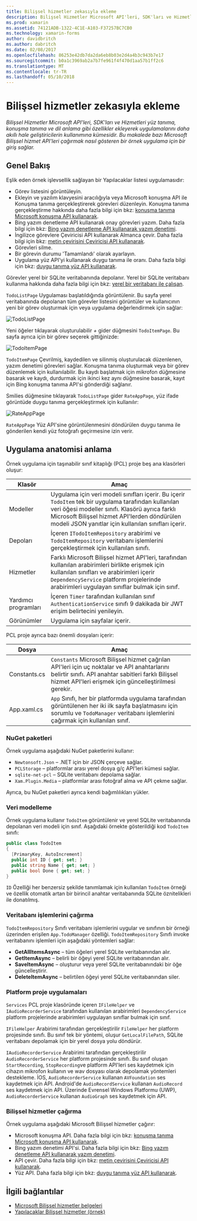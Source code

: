 ```yaml
---
title: Bilişsel hizmetler zekasıyla ekleme
description: Bilişsel Hizmetler Microsoft API'leri, SDK'ları ve Hizmetleri yüz tanıma, konuşma tanıma ve dil anlama gibi özellikler ekleyerek uygulamalarını daha akıllı hale geliştiricilerin kullanımına kümesidir. Bu makalede bazı Microsoft Bilişsel hizmet API'leri çağırmak nasıl gösteren bir örnek uygulama için bir giriş sağlar.
ms.prod: xamarin
ms.assetid: 74121ADB-1322-4C1E-A103-F37257BC7CB0
ms.technology: xamarin-forms
author: davidbritch
ms.author: dabritch
ms.date: 02/08/2017
ms.openlocfilehash: 86253e42db7da2da6eb8b03e2d4a4b3c943b7e17
ms.sourcegitcommit: b0a1c3969ab2a7b7fe961f4f470d1aa57b1ff2c6
ms.translationtype: MT
ms.contentlocale: tr-TR
ms.lasthandoff: 05/10/2018
---
```

# <a name="adding-intelligence-with-cognitive-services"></a>Bilişsel hizmetler zekasıyla ekleme

_Bilişsel Hizmetler Microsoft API'leri, SDK'ları ve Hizmetleri yüz tanıma, konuşma tanıma ve dil anlama gibi özellikler ekleyerek uygulamalarını daha akıllı hale geliştiricilerin kullanımına kümesidir. Bu makalede bazı Microsoft Bilişsel hizmet API'leri çağırmak nasıl gösteren bir örnek uygulama için bir giriş sağlar._

## <a name="overview"></a>Genel Bakış

Eşlik eden örnek işlevsellik sağlayan bir Yapılacaklar listesi uygulamasıdır:

- Görev listesini görüntüleyin.
- Ekleyin ve yazılım klavyesini aracılığıyla veya Microsoft konuşma API ile Konuşma tanıma gerçekleştirerek görevleri düzenleyin. Konuşma tanıma gerçekleştirme hakkında daha fazla bilgi için bkz: [konuşma tanıma Microsoft konuşma API kullanarak](speech-recognition.md).
- Bing yazım denetleme API kullanarak onay görevleri yazım. Daha fazla bilgi için bkz: [Bing yazım denetleme API kullanarak yazım denetimi](spell-check.md).
- İngilizce görevlere Çeviricisi API kullanarak Almanca çevir. Daha fazla bilgi için bkz: [metin çevirisini Çeviricisi API kullanarak](text-translation.md).
- Görevleri silme.
- Bir görevin durumu 'Tamamlandı' olarak ayarlayın.
- Uygulama yüz API'yi kullanarak duygu tanıma ile oranı. Daha fazla bilgi için bkz: [duygu tanıma yüz API kullanarak](emotion-recognition.md).

Görevler yerel bir SQLite veritabanında depolanır. Yerel bir SQLite veritabanı kullanma hakkında daha fazla bilgi için bkz: [yerel bir veritabanı ile çalışan](~/xamarin-forms/app-fundamentals/databases.md).

`TodoListPage` Uygulaması başlatıldığında görüntülenir. Bu sayfa yerel veritabanında depolanan tüm görevler listesini görüntüler ve kullanıcının yeni bir görev oluşturmak için veya uygulama değerlendirmek için sağlar:

![](images/sample-application-1.png "TodoListPage")

Yeni öğeler tıklayarak oluşturulabilir *+* gider düğmesini `TodoItemPage`. Bu sayfa ayrıca için bir görev seçerek gittiğinizde:

![](images/sample-application-2.png "TodoItemPage")

`TodoItemPage` Çevrilmiş, kaydedilen ve silinmiş oluşturulacak düzenlenen, yazım denetimi görevleri sağlar. Konuşma tanıma oluşturmak veya bir görev düzenlemek için kullanılabilir. Bu kaydı başlatmak için mikrofon düğmesine basarak ve kaydı, durdurmak için ikinci kez aynı düğmesine basarak, kayıt için Bing konuşma tanıma API'si gönderdiği sağlanır.

Smilies düğmesine tıklayarak `TodoListPage` gider `RateAppPage`, yüz ifade görüntüde duygu tanıma gerçekleştirmek için kullanılır:

![](images/sample-application-3.png "RateAppPage")

`RateAppPage` Yüz API'sine görüntülenmesini döndürülen duygu tanıma ile gönderilen kendi yüz fotoğrafı geçirmesine izin verir.

## <a name="understanding-the-application-anatomy"></a>Uygulama anatomisi anlama

Örnek uygulama için taşınabilir sınıf kitaplığı (PCL) proje beş ana klasörleri oluşur:

|Klasör|Amaç|
|--- |--- |
|Modeller|Uygulama için veri modeli sınıfları içerir. Bu içerir `TodoItem` tek bir uygulama tarafından kullanılan veri öğesi modeller sınıfı. Klasörü ayrıca farklı Microsoft Bilişsel hizmet API'lerden döndürülen modeli JSON yanıtlar için kullanılan sınıfları içerir.|
|Depoları|İçeren `ITodoItemRepository` arabirimi ve `TodoItemRepository` veritabanı işlemlerini gerçekleştirmek için kullanılan sınıfı.|
|Hizmetler|Farklı Microsoft Bilişsel hizmet API'leri, tarafından kullanılan arabirimleri birlikte erişmek için kullanılan sınıfları ve arabirimleri içerir `DependencyService` platform projelerinde arabirimleri uygulayan sınıflar bulmak için sınıf.|
|Yardımcı programları|İçeren `Timer` tarafından kullanılan sınıf `AuthenticationService` sınıfı 9 dakikada bir JWT erişim belirtecini yenileyin.|
|Görünümler|Uygulama için sayfalar içerir.|

PCL proje ayrıca bazı önemli dosyaları içerir:

|Dosya|Amaç|
|--- |--- |
|Constants.cs|`Constants` Microsoft Bilişsel hizmet çağrılan API'leri için uç noktalar ve API anahtarlarını belirtir sınıfı. API anahtar sabitleri farklı Bilişsel hizmet API'leri erişmek için güncelleştirilmesi gerekir.|
|App.xaml.cs|`App` Sınıfı, her bir platformda uygulama tarafından görüntülenen her iki ilk sayfa başlatmasını için sorumlu ve `TodoManager` veritabanı işlemlerini çağırmak için kullanılan sınıf.|

### <a name="nuget-packages"></a>NuGet paketleri

Örnek uygulama aşağıdaki NuGet paketlerini kullanır:

- `Newtonsoft.Json` – .NET için bir JSON çerçeve sağlar.
- `PCLStorage` – platformlar arası yerel dosya g/ç API'leri kümesi sağlar.
- `sqlite-net-pcl` – SQLite veritabanı depolama sağlar.
- `Xam.Plugin.Media` – platformlar arası fotoğraf alma ve API çekme sağlar.

Ayrıca, bu NuGet paketleri ayrıca kendi bağımlılıkları yükler.

### <a name="modeling-the-data"></a>Veri modelleme

Örnek uygulama kullanır `TodoItem` görüntülenir ve yerel SQLite veritabanında depolanan veri modeli için sınıf. Aşağıdaki örnekte gösterildiği kod `TodoItem` sınıfı:

```csharp
public class TodoItem
{
  [PrimaryKey, AutoIncrement]
  public int ID { get; set; }
  public string Name { get; set; }
  public bool Done { get; set; }
}
```

`ID` Özelliği her benzersiz şekilde tanımlamak için kullanılan `TodoItem` örneği ve özellik otomatik artan bir birincil anahtar veritabanında SQLite öznitelikleri ile donatılmış.

### <a name="invoking-database-operations"></a>Veritabanı işlemlerini çağırma

`TodoItemRepository` Sınıfı veritabanı işlemlerini uygular ve sınıfının bir örneği üzerinden erişilen `App.TodoManager` özelliği. `TodoItemRepository` Sınıfı invoke veritabanını işlemleri için aşağıdaki yöntemleri sağlar:

- **GetAllItemsAsync** – tüm öğeleri yerel SQLite veritabanından alır.
- **GetItemAsync** – belirli bir öğeyi yerel SQLite veritabanından alır.
- **SaveItemAsync** – oluşturur veya yerel SQLite veritabanındaki bir öğe güncelleştirir.
- **DeleteItemAsync** – belirtilen öğeyi yerel SQLite veritabanından siler.

### <a name="platform-project-implementations"></a>Platform proje uygulamaları

`Services` PCL proje klasöründe içeren `IFileHelper` ve `IAudioRecorderService` tarafından kullanılan arabirimleri `DependencyService` platform projelerinde arabirimleri uygulayan sınıflar bulmak için sınıf.

`IFileHelper` Arabirimi tarafından gerçekleştirilir `FileHelper` her platform projesinde sınıfı. Bu sınıf tek bir yöntemi, oluşur `GetLocalFilePath`, SQLite veritabanı depolamak için bir yerel dosya yolu döndürür.

`IAudioRecorderService` Arabirimi tarafından gerçekleştirilir `AudioRecorderService` her platform projesinde sınıfı. Bu sınıf oluşan `StartRecording`, `StopRecording`ve platform API'leri ses kaydetmek için cihazın mikrofon kullanın ve wav dosyası olarak depolamak yöntemleri destekleme. İOS, `AudioRecorderService` kullanan `AVFoundation` ses kaydetmek için API. Android'de `AudioRecordService` kullanan `AudioRecord` ses kaydetmek için API. Üzerinde Evrensel Windows Platformu (UWP), `AudioRecorderService` kullanan `AudioGraph` ses kaydetmek için API.

### <a name="invoking-cognitive-services"></a>Bilişsel hizmetler çağırma

Örnek uygulama aşağıdaki Microsoft Bilişsel hizmetler çağırır:

- Microsoft konuşma API. Daha fazla bilgi için bkz: [konuşma tanıma Microsoft konuşma API kullanarak](speech-recognition.md).
- Bing yazım denetimi API'si. Daha fazla bilgi için bkz: [Bing yazım denetleme API kullanarak yazım denetimi](spell-check.md).
- API çevir. Daha fazla bilgi için bkz: [metin çevirisini Çeviricisi API kullanarak](text-translation.md).
- Yüz API. Daha fazla bilgi için bkz: [duygu tanıma yüz API kullanarak](emotion-recognition.md).

## <a name="related-links"></a>İlgili bağlantılar

- [Microsoft Bilişsel hizmetler belgeleri](https://www.microsoft.com/cognitive-services/documentation)
- [Yapılacaklar Bilişsel hizmetler (örnek)](https://developer.xamarin.com/samples/xamarin-forms/WebServices/TodoCognitiveServices/)
